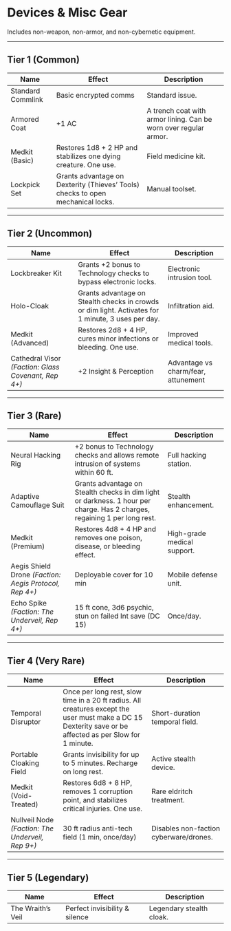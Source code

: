 # Devices & Misc Gear

Includes non-weapon, non-armor, and non-cybernetic equipment.

---

## **Tier 1 (Common)**
| Name | Effect | Description |
|------|--------|-------------|
| Standard Commlink | Basic encrypted comms | Standard issue. |
| Armored Coat | +1 AC | A trench coat with armor lining. Can be worn over regular armor. |
| Medkit (Basic) | Restores 1d8 + 2 HP and stabilizes one dying creature. One use. | Field medicine kit. |
| Lockpick Set | Grants advantage on Dexterity (Thieves’ Tools) checks to open mechanical locks. | Manual toolset. |

---

## **Tier 2 (Uncommon)**
| Name | Effect | Description |
|------|--------|-------------|
| Lockbreaker Kit | Grants +2 bonus to Technology checks to bypass electronic locks. | Electronic intrusion tool. |
| Holo-Cloak | Grants advantage on Stealth checks in crowds or dim light. Activates for 1 minute, 3 uses per day. | Infiltration aid. |
| Medkit (Advanced) | Restores 2d8 + 4 HP, cures minor infections or bleeding. One use. | Improved medical tools. |
| Cathedral Visor *(Faction: Glass Covenant, Rep 4+)* | +2 Insight & Perception | Advantage vs charm/fear, attunement | Enhanced spiritual defense system. |

---

## **Tier 3 (Rare)**
| Name | Effect | Description |
|------|--------|-------------|
| Neural Hacking Rig | +2 bonus to Technology checks and allows remote intrusion of systems within 60 ft. | Full hacking station. |
| Adaptive Camouflage Suit | Grants advantage on Stealth checks in dim light or darkness. 1 hour per charge. Has 2 charges, regaining 1 per long rest. | Stealth enhancement. |
| Medkit (Premium) | Restores 4d8 + 4 HP and removes one poison, disease, or bleeding effect. | High-grade medical support. |
| Aegis Shield Drone *(Faction: Aegis Protocol, Rep 4+)* | Deployable cover for 10 min | Mobile defense unit. |
| Echo Spike *(Faction: The Underveil, Rep 4+)* | 15 ft cone, 3d6 psychic, stun on failed Int save (DC 15) | Once/day. |

---

## **Tier 4 (Very Rare)**
| Name | Effect | Description |
|------|--------|-------------|
| Temporal Disruptor | Once per long rest, slow time in a 20 ft radius. All creatures except the user must make a DC 15 Dexterity save or be affected as per Slow for 1 minute. | Short-duration temporal field. |
| Portable Cloaking Field | Grants invisibility for up to 5 minutes. Recharge on long rest. | Active stealth device. |
| Medkit (Void-Treated) | Restores 6d8 + 8 HP, removes 1 corruption point, and stabilizes critical injuries. One use. | Rare eldritch treatment. |
| Nullveil Node *(Faction: The Underveil, Rep 9+)* | 30 ft radius anti-tech field (1 min, once/day)  | Disables non-faction cyberware/drones. |

---

## **Tier 5 (Legendary)**
| Name | Effect | Description |
|------|--------|-------------|
| The Wraith’s Veil | Perfect invisibility & silence | Legendary stealth cloak. |
